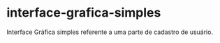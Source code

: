 # interface-grafica-simples
Interface Gráfica simples referente a uma parte de cadastro de usuário.
